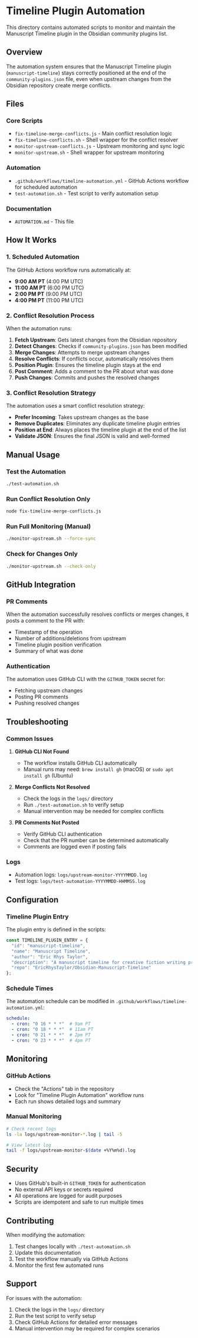 # Timeline Plugin Automation

This directory contains automated scripts to monitor and maintain the Manuscript Timeline plugin in the Obsidian community plugins list.

## Overview

The automation system ensures that the Manuscript Timeline plugin (`manuscript-timeline`) stays correctly positioned at the end of the `community-plugins.json` file, even when upstream changes from the Obsidian repository create merge conflicts.

## Files

### Core Scripts
- `fix-timeline-merge-conflicts.js` - Main conflict resolution logic
- `fix-timeline-conflicts.sh` - Shell wrapper for the conflict resolver
- `monitor-upstream-conflicts.js` - Upstream monitoring and sync logic
- `monitor-upstream.sh` - Shell wrapper for upstream monitoring

### Automation
- `.github/workflows/timeline-automation.yml` - GitHub Actions workflow for scheduled automation
- `test-automation.sh` - Test script to verify automation setup

### Documentation
- `AUTOMATION.md` - This file

## How It Works

### 1. Scheduled Automation
The GitHub Actions workflow runs automatically at:
- **9:00 AM PT** (4:00 PM UTC)
- **11:00 AM PT** (6:00 PM UTC)  
- **2:00 PM PT** (9:00 PM UTC)
- **4:00 PM PT** (11:00 PM UTC)

### 2. Conflict Resolution Process
When the automation runs:

1. **Fetch Upstream**: Gets latest changes from the Obsidian repository
2. **Detect Changes**: Checks if `community-plugins.json` has been modified
3. **Merge Changes**: Attempts to merge upstream changes
4. **Resolve Conflicts**: If conflicts occur, automatically resolves them
5. **Position Plugin**: Ensures the timeline plugin stays at the end
6. **Post Comment**: Adds a comment to the PR about what was done
7. **Push Changes**: Commits and pushes the resolved changes

### 3. Conflict Resolution Strategy
The automation uses a smart conflict resolution strategy:

- **Prefer Incoming**: Takes upstream changes as the base
- **Remove Duplicates**: Eliminates any duplicate timeline plugin entries
- **Position at End**: Always places the timeline plugin at the end of the list
- **Validate JSON**: Ensures the final JSON is valid and well-formed

## Manual Usage

### Test the Automation
```bash
./test-automation.sh
```

### Run Conflict Resolution Only
```bash
node fix-timeline-merge-conflicts.js
```

### Run Full Monitoring (Manual)
```bash
./monitor-upstream.sh --force-sync
```

### Check for Changes Only
```bash
./monitor-upstream.sh --check-only
```

## GitHub Integration

### PR Comments
When the automation successfully resolves conflicts or merges changes, it posts a comment to the PR with:
- Timestamp of the operation
- Number of additions/deletions from upstream
- Timeline plugin position verification
- Summary of what was done

### Authentication
The automation uses GitHub CLI with the `GITHUB_TOKEN` secret for:
- Fetching upstream changes
- Posting PR comments
- Pushing resolved changes

## Troubleshooting

### Common Issues

1. **GitHub CLI Not Found**
   - The workflow installs GitHub CLI automatically
   - Manual runs may need: `brew install gh` (macOS) or `sudo apt install gh` (Ubuntu)

2. **Merge Conflicts Not Resolved**
   - Check the logs in the `logs/` directory
   - Run `./test-automation.sh` to verify setup
   - Manual intervention may be needed for complex conflicts

3. **PR Comments Not Posted**
   - Verify GitHub CLI authentication
   - Check that the PR number can be determined automatically
   - Comments are logged even if posting fails

### Logs
- Automation logs: `logs/upstream-monitor-YYYYMMDD.log`
- Test logs: `logs/test-automation-YYYYMMDD-HHMMSS.log`

## Configuration

### Timeline Plugin Entry
The plugin entry is defined in the scripts:
```javascript
const TIMELINE_PLUGIN_ENTRY = {
  "id": "manuscript-timeline",
  "name": "Manuscript Timeline", 
  "author": "Eric Rhys Taylor",
  "description": "A manuscript timeline for creative fiction writing projects...",
  "repo": "EricRhysTaylor/Obsidian-Manuscript-Timeline"
};
```

### Schedule Times
The automation schedule can be modified in `.github/workflows/timeline-automation.yml`:
```yaml
schedule:
  - cron: "0 16 * * *"  # 9am PT
  - cron: "0 18 * * *"  # 11am PT
  - cron: "0 21 * * *"  # 2pm PT
  - cron: "0 23 * * *"  # 4pm PT
```

## Monitoring

### GitHub Actions
- Check the "Actions" tab in the repository
- Look for "Timeline Plugin Automation" workflow runs
- Each run shows detailed logs and summary

### Manual Monitoring
```bash
# Check recent logs
ls -la logs/upstream-monitor-*.log | tail -5

# View latest log
tail -f logs/upstream-monitor-$(date +%Y%m%d).log
```

## Security

- Uses GitHub's built-in `GITHUB_TOKEN` for authentication
- No external API keys or secrets required
- All operations are logged for audit purposes
- Scripts are idempotent and safe to run multiple times

## Contributing

When modifying the automation:

1. Test changes locally with `./test-automation.sh`
2. Update this documentation
3. Test the workflow manually via GitHub Actions
4. Monitor the first few automated runs

## Support

For issues with the automation:
1. Check the logs in the `logs/` directory
2. Run the test script to verify setup
3. Check GitHub Actions for detailed error messages
4. Manual intervention may be required for complex scenarios 